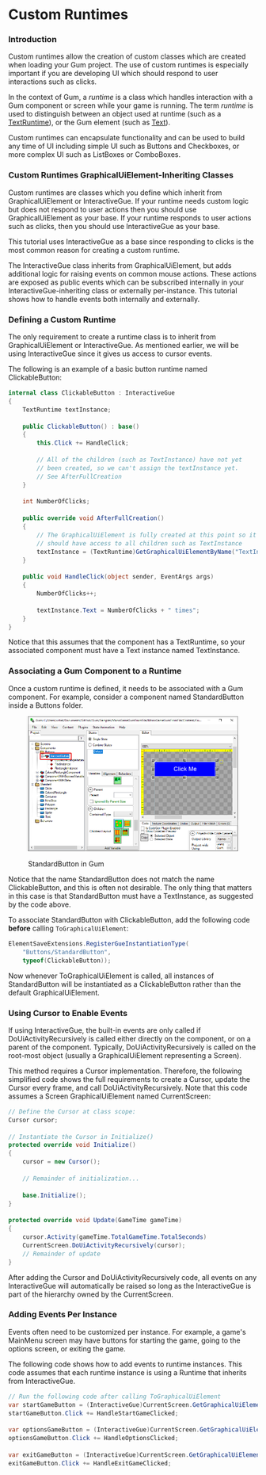 # Custom Runtimes

### Introduction

Custom runtimes allow the creation of custom classes which are created when loading your Gum project. The use of custom runtimes is especially important if you are developing UI which should respond to user interactions such as clicks.

In the context of Gum, a _runtime_ is a class which handles interaction with a Gum component or screen while your game is running. The term _runtime_ is used to distinguish between an object used at runtime (such as a [TextRuntime](runtime-objects-graphicaluielement-deriving/textruntime.md)), or the Gum element (such as [Text](../gum-elements/text/)).

Custom runtimes can encapsulate functionality and can be used to build any time of UI including simple UI such as Buttons and Checkboxes, or more complex UI such as ListBoxes or ComboBoxes.

### Custom Runtimes GraphicalUiElement-Inheriting Classes

Custom runtimes are classes which you define which inherit from GraphicalUiElement or InteractiveGue. If your runtime needs custom logic but does not respond to user actions then you should use GraphicalUiElement as your base. If your runtime responds to user actions such as clicks, then you should use InteractiveGue as your base.

This tutorial uses InteractiveGue as a base since responding to clicks is the most common reason for creating a custom runtime.

The InteractiveGue class inherits from GraphicalUiElement, but adds additional logic for raising events on common mouse actions. These actions are exposed as public events which can be subscribed internally in your InteractiveGue-inheriting class or externally per-instance. This tutorial shows how to handle events both internally and externally.

### Defining a Custom Runtime

The only requirement to create a runtime class is to inherit from GraphicalUiElement or InteractiveGue. As mentioned earlier, we will be using InteractiveGue since it gives us access to cursor events.

The following is an example of a basic button runtime named ClickableButton:

```csharp
internal class ClickableButton : InteractiveGue
{
    TextRuntime textInstance;

    public ClickableButton() : base() 
    {
        this.Click += HandleClick;

        // All of the children (such as TextInstance) have not yet
        // been created, so we can't assign the textInstance yet.
        // See AfterFullCreation
    }

    int NumberOfClicks;

    public override void AfterFullCreation()
    {
        // The GraphicalUiElement is fully created at this point so it
        // should have access to all children such as TextInstance
        textInstance = (TextRuntime)GetGraphicalUiElementByName("TextInstance");
    }

    public void HandleClick(object sender, EventArgs args)
    {
        NumberOfClicks++;

        textInstance.Text = NumberOfClicks + " times";
    }
}
```

Notice that this assumes that the component has a TextRuntime, so your associated component must have a Text instance named TextInstance.

### Associating a Gum Component to a Runtime

Once a custom runtime is defined, it needs to be associated with a Gum component. For example, consider a component named StandardButton inside a Buttons folder.

<figure><img src="../.gitbook/assets/image (8).png" alt=""><figcaption><p>StandardButton in Gum</p></figcaption></figure>

Notice that the name StandardButton does not match the name ClickableButton, and this is often not desirable. The only thing that matters in this case is that StandardButton must have a TextInstance, as suggested by the code above.

To associate StandardButton with ClickableButton, add the following code **before** calling `ToGraphicalUiElement`:

```csharp
ElementSaveExtensions.RegisterGueInstantiationType(
    "Buttons/StandardButton", 
    typeof(ClickableButton));
```

Now whenever ToGraphicalUiElement is called, all instances of StandardButton will be instantiated as a ClickableButton rather than the default GraphicalUiElement.

### Using Cursor to Enable Events

If using InteractiveGue, the built-in events are only called if DoUiActivityRecursively is called either directly on the component, or on a parent of the component. Typically, DoUiActivityRecursively is called on the root-most object (usually a GraphicalUiElement representing a Screen).

This method requires a Cursor implementation. Therefore, the following simplified code shows the full requirements to create a Cursor, update the Cursor every frame, and call DoUiActivityRecursively. Note that this code assumes a Screen GraphicalUiElement named CurrentScreen:

```csharp
// Define the Cursor at class scope:
Cursor cursor;

// Instantiate the Cursor in Initialize()
protected override void Initialize()
{
    cursor = new Cursor();

    // Remainder of initialization...

    base.Initialize();
}

protected override void Update(GameTime gameTime)
{
    cursor.Activity(gameTime.TotalGameTime.TotalSeconds)
    CurrentScreen.DoUiActivityRecursively(cursor);
    // Remainder of update
}
```

After adding the Cursor and DoUiActivityRecursively code, all events on any InteractiveGue will automatically be raised so long as the InteractiveGue is part of the hierarchy owned by the CurrentScreen.

### Adding Events Per Instance

Events often need to be customized per instance. For example, a game's MainMenu screen may have buttons for starting the game, going to the options screen, or exiting the game.&#x20;

The following code shows how to add events to runtime instances. This code assumes that each runtime instance is using a Runtime that inherits from InteractiveGue.

```csharp
// Run the following code after calling ToGraphicalUiElement
var startGameButton = (InteractiveGue)CurrentScreen.GetGraphicalUiElementByName("StartButton");
startGameButton.Click += HandleStartGameClicked;

var optionsGameButton = (InteractiveGue)CurrentScreen.GetGraphicalUiElementByName("OptionsButton");
optionsGameButton.Click += HandleOptionsClicked;

var exitGameButton = (InteractiveGue)CurrentScreen.GetGraphicalUiElementByName("ExitGameButton");
exitGameButton.Click += HandleExitGameClicked;
```
